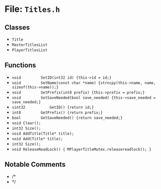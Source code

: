 # File: `Titles.h`

## Classes

- `Title`
- `MasterTitlesList`
- `PlayerTitlesList`

## Functions

- `void			SetID(int32 id) {this->id = id;}`
- `void			SetName(const char *name) {strncpy(this->name, name, sizeof(this->name));}`
- `void			SetPrefix(int8 prefix) {this->prefix = prefix;}`
- `void			SetSaveNeeded(bool save_needed) {this->save_needed = save_needed;}`
- `sint32			GetID() {return id;}`
- `int8			GetPrefix() {return prefix;}`
- `bool			GetSaveNeeded() {return save_needed;}`
- `void Clear();`
- `int32 Size();`
- `void AddTitle(Title* title);`
- `void Add(Title* title);`
- `int32 Size();`
- `void ReleaseReadLock() { MPlayerTitleMutex.releasereadlock(); }`

## Notable Comments

- /*
- */
